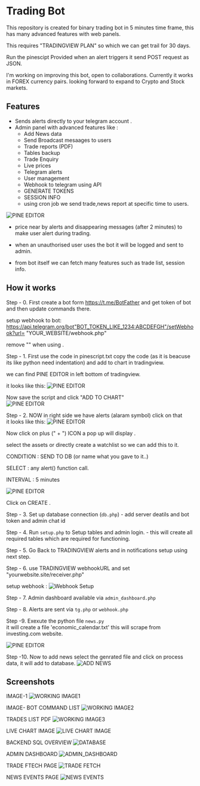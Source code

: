 # Trading Bot

This repository is created for binary trading bot in 5 minutes time frame, this has many advanced features with web panels.

This requires "TRADINGVIEW PLAN" so which we can get trail for 30 days. 

Run the pinescipt Provided when an alert triggers it send POST request as JSON.

I'm working on improving this bot, open to collaborations. 
Currently it works in FOREX currency pairs. looking forward to expand to Crypto and Stock markets.


## Features
- Sends alerts directly to your telegram account . 
- Admin panel with advanced features like :
  	- Add News data
  	- Send Broadcast mesaages to users 
	- Trade reports (PDF)
   	- Tables backup
   	- Trade Enquiry
   	- Live prices
	- Telegram alerts
	- User management
 	- Webhook to telegram using API
    - GENERATE TOKENS
    - SESSION INFO 
	- using cron job we send trade,news report at specific time to users.
	
![PINE EDITOR](images/autosend.png)

- price near by alerts and disappearing messages (after 2 minutes) to make user alert during trading.

	
- when an unauthorised user uses the bot it will be logged and sent to admin.
- from bot itself we can fetch many features such as trade list, session info.

## How it works

Step - 0. First create a bot form https://t.me/BotFather and get token of bot and then update commands there. 

setup webhook to bot: 
https://api.telegram.org/bot"BOT_TOKEN_LIKE_1234:ABCDEFGH"/setWebhook?url= "YOUR_WEBSITE/webhook.php"


remove "" when using . 


Step - 1. First use the code in pinescript.txt copy the code (as it is beacuse its like python need indentation) and add to chart in tradingview.  
	
we can find PINE EDITOR in left bottom of tradingview.  

it looks like this: ![PINE EDITOR](images/pinescript.png)  


Now save the script and click "ADD TO CHART"  
![PINE EDITOR](images/pinescript_save.png)  

	
Step - 2. NOW in right side we have alerts (alaram symbol) click on that  
it looks like this: ![PINE EDITOR](images/alerts_icon.png)  

Now click on plus (" + ") ICON a pop up will display .   

select the assets or directly create a watchlist so we can add this to it.   


CONDITION : SEND TO DB (or name what you gave to it..)  

SELECT : any alert() function call.  

INTERVAL : 5 minutes   

![PINE EDITOR](images/alert_setup.png)  
 

Click on CREATE  .     


Step - 3. Set up database connection (`db.php`)
   	- add server deatils and bot token and admin chat id 


Step - 4. Run `setup.php` to Setup tables and admin login.
   	- this will create all required tables which are required for functioning.

Step - 5. Go Back to TRADINGVIEW alerts and in notifications setup using next step.

Step - 6. use TRADINGVIEW webhookURL and set "yourwebsite.site/receiver.php" 

setup webhook : ![Webhook Setup](images/webhook.png)

Step - 7. Admin dashboard available via `admin_dashboard.php`

Step - 8. Alerts are sent via `tg.php` or `webhook.php`

Step -9. Exexute the python file `news.py`  
it will create a file 'economic_calendar.txt' this will scrape from investing.com website.

![PINE EDITOR](images/news_scraping.png)   


Step -10.  Now to add news select the genrated file and click on process data, it will add to database. 
![ADD NEWS](images/add_news.png)


## Screenshots
IMAGE-1 ![WORKING IMAGE1](images/1.png)


IMAGE- BOT COMMAND LIST ![WORKING IMAGE2](images/2.png)


TRADES LIST PDF  ![WORKING IMAGE3](images/3.png)


LIVE CHART IMAGE ![LIVE CHART IMAGE ](images/LIVECHART.png)


BACKEND SQL OVERVIEW ![DATABASE](images/SQL.png)


ADMIN DASHBOARD ![ADMIN_DASHBOARD](images/ADMIN_DASHBOARD.png)


TRADE FTECH PAGE ![TRADE FETCH](images/trade_fetch.png)


NEWS EVENTS PAGE ![NEWS EVENTS](images/NEWS.png)


